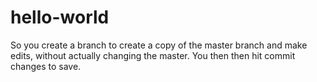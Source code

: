 # hello-world

So you create a branch to create a copy of the master branch and make edits, without actually changing the master. You then then hit commit changes to save.
